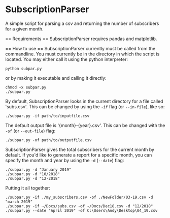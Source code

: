 # SubscriptionParser #

A simple script for parsing a csv and returning the number of subscribers for a
given month.

== Requirements ==
SubscriptionParser requires pandas and matplotlib.

== How to use ==
SubscriptionParser currently must be called from the commandline. 
You must currently be in the directory in which the script is located. 
You may either call it using the python interpreter:

```
python subpar.py
```

or by making it executable and calling it directly:

```
chmod +x subpar.py
./subpar.py
```

By default, SubscriptionParser looks in the current directory for a file called
'subs.csv'. This can be changed by using the `-if` flag (or `--in-file`),
like so:

```
./subpar.py -if path/to/inputfile.csv
```

The default output file is '{month}-{year}.csv'. This can be changed with the
`-of` (or `--out-file`) flag:

```
./subpar.py -of path/to/outputfile.csv
```

SubscriptionParser gives the total subscribers for the current month by
default. If you'd like to generate a report for a specific month, you can
specify the month and year by using the `-d` (`--date`) flag:

```
./subpar.py -d "January 2019"
./subpar.py -d "10/2018"
./subpar.py -d "12-2018"
```

Putting it all together:

```
./subpar.py -if ./my_subscribers.csv -of ./NewFolder/03-19.csv -d "march 2019"
./subpar.py -if ~/Docs/subs.csv -of ~/Docs/Dec18.csv -d "12/2018"
./subpar.py --date "April 2019" -of C:\Users\Andy\Desktop\04_19.csv
```


